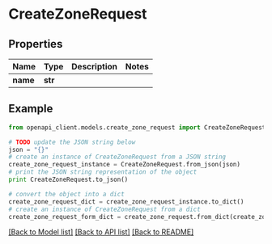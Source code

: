 # CreateZoneRequest


## Properties
Name | Type | Description | Notes
------------ | ------------- | ------------- | -------------
**name** | **str** |  | 

## Example

```python
from openapi_client.models.create_zone_request import CreateZoneRequest

# TODO update the JSON string below
json = "{}"
# create an instance of CreateZoneRequest from a JSON string
create_zone_request_instance = CreateZoneRequest.from_json(json)
# print the JSON string representation of the object
print CreateZoneRequest.to_json()

# convert the object into a dict
create_zone_request_dict = create_zone_request_instance.to_dict()
# create an instance of CreateZoneRequest from a dict
create_zone_request_form_dict = create_zone_request.from_dict(create_zone_request_dict)
```
[[Back to Model list]](../README.md#documentation-for-models) [[Back to API list]](../README.md#documentation-for-api-endpoints) [[Back to README]](../README.md)


